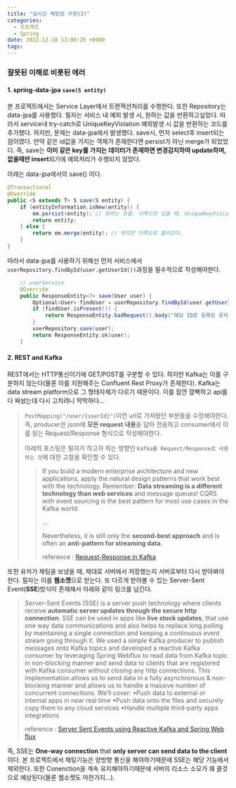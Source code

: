 ```yaml
---
title: "실시간 채팅방 구현(3)"
categories:
  - 프로젝트
  - Spring
date: 2022-12-18 13:00:25 +0900
tags:
---
```

### 잘못된 이해로 비롯된 에러
#### 1. spring-data-jpa `save(S entity)`
본 프로젝트에서는 Service Layer에서 트랜젝션처리를 수행한다. 또한 Repository는 data-jpa를 사용했다. 필자는 서비스 내 예외 발생 시, 원하는 값을 반환하고싶었다. 따라서 service내 try-catch로 UniqueKeyViolation 예외발생 시 값을 반환하는 코드를 추가했다. 하지만, 문제는 data-jpa에서 발생했다. save시, 먼저 select후 insert되는 점이였다. 만약 같은 id값을 가지는 객체가 존재한다면 persist가 아닌 merge가 되었었다. 즉, save는 **이미 같은 key를 가지는 데이터가 존재하면 변경감지하여 update하며, 없을때만 insert**되기에 예외처리가 수행되지 않았다.

아래는 data-jpa에서의 save() 이다.
```java
@Transactional
@Override
public <S extends T> S save(S entity) {
    if (entityInformation.isNew(entity)) {
        em.persist(entity); // 원하는 흐름. 이쪽으로 갔을 때, UniqueKeyViolation 예외 발생한다.
        return entity;
    } else {
        return em.merge(entity); // 하지만 이쪽으로 흘러갔다.
    }
}
```

따라서 data-jpa를 사용하기 위해선 먼저 서비스에서 `userRepository.findById(user.getUserId())`과정을 필수적으로 작성해야한다.
```java
    // userService
    @Override
    public ResponseEntity<?> save(User user) {
        Optional<User> findUser = userRepository.findById(user.getUserId());
        if (findUser.isPresent()) {
            return ResponseEntity.badRequest().body("해당 ID로 등록된 유저가 존재합니다");
        }
        userRepository.save(user);
        return ResponseEntity.ok(user);
    }
```

#### 2. REST and Kafka
REST에서는 HTTP통신이기에 GET/POST를 구분할 수 있다. 하지만 Kafka는 이를 구분하지 않는다(물론 이를 지원해주는 Confluent Rest Proxy가 존재한다). Kafka는 data stream platform으로 그 형태자체가 다르기 때문이다. 이를 잠깐 깜빡하고 api를 다 짜놨는데 다시 고치려니 막막하다...
> `PostMapping("/user/{userId}")`이런 url로 가져왔던 부분들을 수정해야한다. 즉, producer은 json에 **모든 request 내용**을 담아 전송하고 consumer에서 이를 읽는 Request/Response 형식으로 작성해야한다.
>
> 아래의 포스팅은 필자가 하고자 하는 방향인 `Kafka를 Request/Response로 사용하는 것`에 대한 고찰을 확인할 수 있다.
>
> > If you build a modern enterprise architecture and new applications, apply the natural design patterns that work best with the technology. Remember: **Data streaming is a different technology than web services** and message queues! CQRS with event sourcing is the best pattern for most use cases in the Kafka world:
> >
> > ...
> >
> > Nevertheless, it is still only the **second-best approach** and is often an **anti-pattern for streaming data**.
> >
> > reference : [Request-Response in Kafka](https://www.kai-waehner.de/blog/2022/08/12/request-response-with-rest-http-vs-data-streaming-with-apache-kafka/)

또한 유저가 채팅을 보냈을 때, 제대로 서버에서 저장했는지 서버로부터 다시 받아봐야한다. 필자는 이를 **웹소켓**으로 받는다. 또 다르게 받아볼 수 있는 Server-Sent Event(**SSE**)방식이 존재해서 아래와 같이 링크를 남긴다.
> Server-Sent Events (SSE) is a server push technology where clients receive **automatic server updates through the secure http connection**. SSE can be used in apps like **live stock updates**, that use one way data communications and also helps to replace long polling by maintaining a single connection and keeping a continuous event stream going through it. We used a simple Kafka producer to publish messages onto Kafka topics and developed a reactive Kafka consumer by leveraging Spring Webflux to read data from Kafka topic in non-blocking manner and send data to clients that are registered with Kafka consumer without closing any http connections. This implementation allows us to send data in a fully asynchronous & non-blocking manner and allows us to handle a massive number of concurrent connections. We’ll cover: •Push data to external or internal apps in near real time •Push data onto the files and securely copy them to any cloud services •Handle multiple third-party apps integrations
>
> reference : [Server Sent Events using Reactive Kafka and Spring Web flux](https://www.confluent.io/ko-kr/events/kafka-summit-europe-2021/server-sent-events-using-reactive-kafka-and-spring-web-flux/)

즉, SSE는 **One-way connection** that **only server can send data to the client** 이다. 본 프로젝트에서 채팅기능은 양방향 통신을 해야하기때문에 SSE는 해당 기능에서 제외한다. 또한 Conenction을 계속 유지해야하기때문에 서버의 리소스 소모가 꽤 클것으로 예상된다(물론 웹소켓도 마찬가지...).
